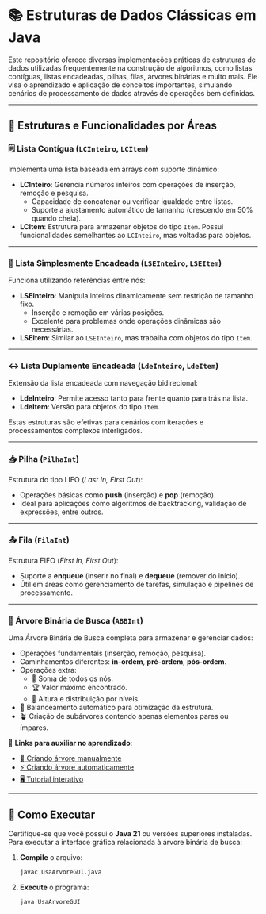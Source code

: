 # 📚 Estruturas de Dados Clássicas em Java

Este repositório oferece diversas implementações práticas de estruturas de dados utilizadas frequentemente na construção de algoritmos, como listas contíguas, listas encadeadas, pilhas, filas, árvores binárias e muito mais. Ele visa o aprendizado e aplicação de conceitos importantes, simulando cenários de processamento de dados através de operações bem definidas.

---

## 🔧 Estruturas e Funcionalidades por Áreas

### **🗒️ Lista Contígua (`LCInteiro`, `LCItem`)**
Implementa uma lista baseada em arrays com suporte dinâmico:
- **LCInteiro**: Gerencia números inteiros com operações de inserção, remoção e pesquisa.
    - Capacidade de concatenar ou verificar igualdade entre listas.
    - Suporte a ajustamento automático de tamanho (crescendo em 50% quando cheia).
- **LCItem**: Estrutura para armazenar objetos do tipo `Item`. Possui funcionalidades semelhantes ao `LCInteiro`, mas voltadas para objetos.

---

### **🔗 Lista Simplesmente Encadeada (`LSEInteiro`, `LSEItem`)**
Funciona utilizando referências entre nós:
- **LSEInteiro**: Manipula inteiros dinamicamente sem restrição de tamanho fixo.
    - Inserção e remoção em várias posições.
    - Excelente para problemas onde operações dinâmicas são necessárias.
- **LSEItem**: Similar ao `LSEInteiro`, mas trabalha com objetos do tipo `Item`.

---

### **↔️ Lista Duplamente Encadeada (`LdeInteiro`, `LdeItem`)**
Extensão da lista encadeada com navegação bidirecional:
- **LdeInteiro**: Permite acesso tanto para frente quanto para trás na lista.
- **LdeItem**: Versão para objetos do tipo `Item`.

Estas estruturas são efetivas para cenários com iterações e processamentos complexos interligados.

---

### **📥 Pilha (`PilhaInt`)**
Estrutura do tipo LIFO (*Last In, First Out*):
- Operações básicas como **push** (inserção) e **pop** (remoção).
- Ideal para aplicações como algoritmos de backtracking, validação de expressões, entre outros.

---

### **📤 Fila (`FilaInt`)**
Estrutura FIFO (*First In, First Out*):
- Suporte a **enqueue** (inserir no final) e **dequeue** (remover do início).
- Útil em áreas como gerenciamento de tarefas, simulação e pipelines de processamento.

---

### **🌳 Árvore Binária de Busca (`ABBInt`)**
Uma Árvore Binária de Busca completa para armazenar e gerenciar dados:
- Operações fundamentais (inserção, remoção, pesquisa).
- Caminhamentos diferentes: **in-ordem**, **pré-ordem**, **pós-ordem**.
- Operações extra:
    - 🔢 Soma de todos os nós.
    - 🏆 Valor máximo encontrado.
    - 📏 Altura e distribuição por níveis.
- 🔄 Balanceamento automático para otimização da estrutura.
- 🪴 Criação de subárvores contendo apenas elementos pares ou ímpares.

🔗 **Links para auxiliar no aprendizado**:
- [🌿 Criando árvore manualmente](https://www.canva.com/design/DAGqFsACsPk/VcdoJMVpVDGR2Y5LjNPijw/edit?utm_content=DAGqFsACsPk&utm_campaign=designshare&utm_medium=link2&utm_source=sharebutton)
- [⚡ Criando árvore automaticamente](https://treeconverter.com/?input=+48,+30,+15,+10,+34,+27,+53,+21,+18+,45)
- [🖥️ Tutorial interativo](https://kubokovac.eu/gnarley-trees/BST.html)

---

## 🚀 Como Executar

Certifique-se que você possui o **Java 21** ou versões superiores instaladas. Para executar a interface gráfica relacionada à árvore binária de busca:

1. **Compile** o arquivo:
   ```bash
   javac UsaArvoreGUI.java
   ```
   
2. **Execute** o programa:
   ```bash
   java UsaArvoreGUI
   ```
   
   